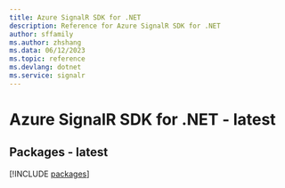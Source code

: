 ```yaml
---
title: Azure SignalR SDK for .NET
description: Reference for Azure SignalR SDK for .NET
author: sffamily
ms.author: zhshang
ms.data: 06/12/2023
ms.topic: reference
ms.devlang: dotnet
ms.service: signalr
---
```

# Azure SignalR SDK for .NET - latest
## Packages - latest
[!INCLUDE [packages](signalr-index.md)]
